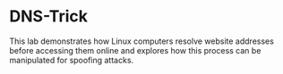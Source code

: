 # DNS-Trick
This lab demonstrates how Linux computers resolve website addresses before accessing them online and explores how this process can be manipulated for spoofing attacks.
